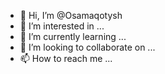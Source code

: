 - 👋 Hi, I’m @Osamaqotysh
- 👀 I’m interested in ...
- 🌱 I’m currently learning ...
- 💞️ I’m looking to collaborate on ...
- 📫 How to reach me ...

<!---
Osamaqotysh/Osamaqotysh is a ✨ special ✨ repository because its `README.md` (this file) appears on your GitHub profile.
You can click the Preview link to take a look at your changes.
--->
